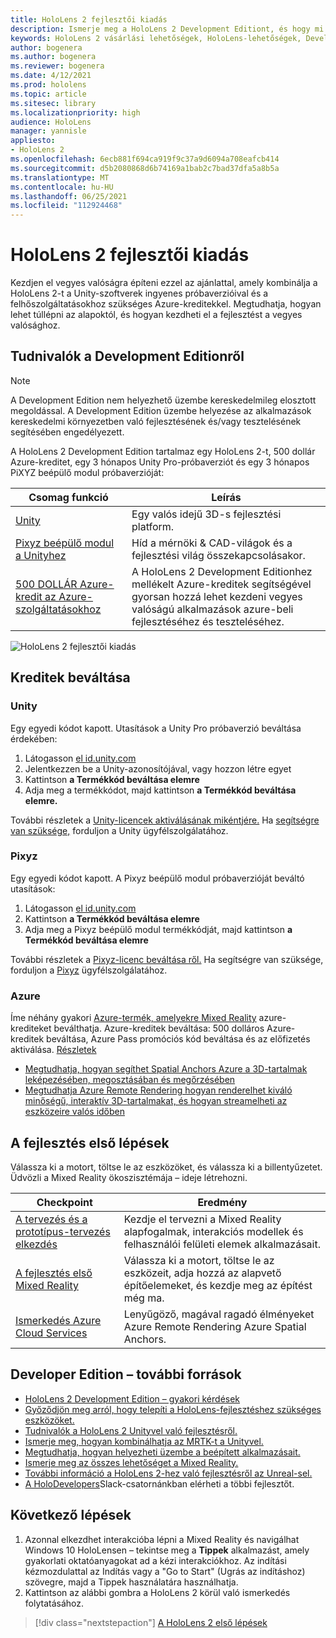 ```yaml
---
title: HoloLens 2 fejlesztői kiadás
description: Ismerje meg a HoloLens 2 Development Editiont, és hogy mi a helyzet, miután saját kiadást kap.
keywords: HoloLens 2 vásárlási lehetőségek, HoloLens-lehetőségek, Developer Edition
author: bogenera
ms.author: bogenera
ms.reviewer: bogenera
ms.date: 4/12/2021
ms.prod: hololens
ms.topic: article
ms.sitesec: library
ms.localizationpriority: high
audience: HoloLens
manager: yannisle
appliesto:
- HoloLens 2
ms.openlocfilehash: 6ecb881f694ca919f9c37a9d6094a708eafcb414
ms.sourcegitcommit: d5b2080868d6b74169a1bab2c7bad37dfa5a8b5a
ms.translationtype: MT
ms.contentlocale: hu-HU
ms.lasthandoff: 06/25/2021
ms.locfileid: "112924468"
---
```

# <a name="hololens-2-development-edition"></a>HoloLens 2 fejlesztői kiadás

Kezdjen el vegyes valóságra építeni ezzel az ajánlattal, amely kombinálja a HoloLens 2-t a Unity-szoftverek ingyenes próbaverzióival és a felhőszolgáltatásokhoz szükséges Azure-kreditekkel. Megtudhatja, hogyan lehet túllépni az alapoktól, és hogyan kezdheti el a fejlesztést a vegyes valósághoz.

## <a name="learn-about-the-development-edition"></a>Tudnivalók a Development Editionről

> [!NOTE]
> A Development Edition nem helyezhető üzembe kereskedelmileg elosztott megoldással. A Development Edition üzembe helyezése az alkalmazások kereskedelmi környezetben való fejlesztésének és/vagy tesztelésének segítésében engedélyezett.  

A HoloLens 2 Development Edition tartalmaz egy HoloLens 2-t, 500 dollár Azure-kreditet, egy 3 hónapos Unity Pro-próbaverziót és egy 3 hónapos PiXYZ beépülő modul próbaverzióját:

| Csomag funkció | Leírás |
|---|---|
|  [Unity](https://unity.com/) | Egy valós idejű 3D-s fejlesztési platform.   |
|  [Pixyz beépülő modul a Unityhez](https://www.pixyz-software.com/plugin/) | Híd a mérnöki &amp; CAD-világok és a fejlesztési világ összekapcsolásakor.   |
| [500 DOLLÁR Azure-kredit az Azure-szolgáltatásokhoz](https://azure.microsoft.com/resources/) | A HoloLens 2 Development Editionhez mellékelt Azure-kreditek segítségével gyorsan hozzá lehet kezdeni vegyes valóságú alkalmazások azure-beli fejlesztéséhez és teszteléséhez. |

![HoloLens 2 fejlesztői kiadás](./images/hololens-2-dev-ed.png)

## <a name="redeem-your-credits"></a>Kreditek beváltása

### <a name="unity"></a>Unity
Egy egyedi kódot kapott. Utasítások a Unity Pro próbaverzió beváltása érdekében:
1. Látogasson [el id.unity.com](http://id.unity.com/)
1. Jelentkezzen be a Unity-azonosítójával, vagy hozzon létre egyet
1. Kattintson **a Termékkód beváltása elemre**
1. Adja meg a termékkódot, majd kattintson **a Termékkód beváltása elemre.**

További részletek a [Unity-licencek aktiválásának mikéntjére.](https://support.unity3d.com/hc/articles/211438683-How-do-I-activate-my-license-) Ha [segítségre van szüksége,](https://support.unity3d.com/hc) forduljon a Unity ügyfélszolgálatához.  

### <a name="pixyz"></a>Pixyz
Egy egyedi kódot kapott. A Pixyz beépülő modul próbaverzióját beváltó utasítások:
1. Látogasson [el id.unity.com](http://id.unity.com/)
1. Kattintson **a Termékkód beváltása elemre**
1. Adja meg a Pixyz beépülő modul termékkódját, majd kattintson **a Termékkód beváltása elemre**

További részletek a [Pixyz-licenc beváltása ről.](https://www.pixyz-software.com/documentations/html/2020.1/review/TrialLicense.html) Ha segítségre van szüksége, forduljon a [Pixyz](https://www.pixyz-software.com/support/) ügyfélszolgálatához.

### <a name="azure"></a>Azure
Íme néhány gyakori [Azure-termék, amelyekre Mixed Reality](https://azure.microsoft.com/topic/mixed-reality/) azure-krediteket beválthatja.
Azure-kreditek beváltása: 500 dolláros Azure-kreditek beváltása, Azure Pass promóciós kód beváltása és az előfizetés aktiválása. [Részletek](hololens2-development-edition-faq.md#how-can-i-redeem-my-500-azure-credit)

- [Megtudhatja, hogyan segíthet Spatial Anchors Azure a 3D-tartalmak leképezésében, megosztásában és megőrzésében](https://azure.microsoft.com/services/spatial-anchors/)
- [Megtudhatja Azure Remote Rendering hogyan renderelhet kiváló minőségű, interaktív 3D-tartalmakat, és hogyan streamelheti az eszközeire valós időben](https://azure.microsoft.com/services/remote-rendering/)

## <a name="get-started-developing"></a>A fejlesztés első lépések

Válassza ki a motort, töltse le az eszközöket, és válassza ki a billentyűzetet. Üdvözli a Mixed Reality ökoszisztémája – ideje létrehozni.

|     Checkpoint                              |     Eredmény                                                                                                                    |
|---------------------------------------------|---------------------------------------------------------------------------------------------------------------------------------|
|     [A tervezés és a prototípus-tervezés elkezdés](https://docs.microsoft.com/windows/mixed-reality/design/design)         |     Kezdje el tervezni a Mixed Reality alapfogalmak, interakciós modellek és felhasználói felületi elemek alkalmazásait.     |
|     [A fejlesztés első Mixed Reality](https://docs.microsoft.com/windows/mixed-reality/develop/development?tabs=unity)    |     Válassza ki a motort, töltse le az eszközeit, adja hozzá az alapvető építőelemeket, és kezdje meg az építést még ma.                                  |
|     [Ismerkedés Azure Cloud Services](https://docs.microsoft.com/windows/mixed-reality/develop/mixed-reality-cloud-services)            |     Lenyűgöző, magával ragadó élményeket Azure Remote Rendering Azure Spatial Anchors.                                 |

## <a name="developer-edition-additional-resources"></a>Developer Edition – további források

- [HoloLens 2 Development Edition – gyakori kérdések](hololens2-development-edition-faq.md)
- [Győződjön meg arról, hogy telepíti a HoloLens-fejlesztéshez szükséges eszközöket.](https://docs.microsoft.com/windows/mixed-reality/develop/install-the-tools?tabs=unity)
- [Tudnivalók a HoloLens 2 Unityvel való fejlesztésről.](https://docs.microsoft.com/windows/mixed-reality/develop/unity/unity-development-overview?tabs=mrtk%2Carr%2Chl2)
- [Ismerje meg, hogyan kombinálhatja az MRTK-t a Unityvel.](https://docs.microsoft.com/windows/mixed-reality/develop/unity/mrtk-getting-started)
- [Megtudhatja, hogyan helyezheti üzembe a beépített alkalmazásait.](app-deploy-overview.md)
- [Ismerje meg az összes lehetőséget a Mixed Reality.](https://docs.microsoft.com/windows/mixed-reality/)
- [További információ a HoloLens 2-hez való fejlesztésről az Unreal-sel.](https://docs.microsoft.com/windows/mixed-reality/develop/unreal/unreal-development-overview?tabs=mrtk%2Casa)
- [A HoloDevelopers](https://holodevelopersslack.azurewebsites.net/)Slack-csatornánkban elérheti a többi fejlesztőt.

## <a name="next-steps"></a>Következő lépések

1. Azonnal elkezdhet interakcióba lépni a Mixed Reality és navigálhat Windows 10 HoloLensen – tekintse meg a **Tippek** alkalmazást, amely gyakorlati oktatóanyagokat ad a kézi interakciókhoz. Az indítási kézmozdulattal az Indítás vagy a "Go to Start" (Ugrás az indításhoz) szövegre, majd a Tippek használatára használhatja.
1. Kattintson az alábbi gombra a HoloLens 2 körül való ismerkedés folytatásához.

> [!div class="nextstepaction"]
> [A HoloLens 2 első lépések](hololens2-basic-usage.md)
